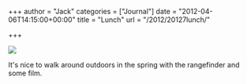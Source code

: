 +++
author = "Jack"
categories = ["Journal"]
date = "2012-04-06T14:15:00+00:00"
title = "Lunch"
url = "/2012/20127lunch/"

+++

![][1] 

It's nice to walk around outdoors in the spring with the rangefinder and some film.

 [1]: /img/2012/07/lunch.jpeg